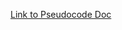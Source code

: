 [Link to Pseudocode Doc](https://docs.google.com/document/d/1X6rbuFekzsZGzpZsLtsW3yudCh7emHNQz-kmNEOkWsI/edit?usp=sharing)